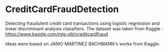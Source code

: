 # CreditCardFraudDetection
Detecting fraudulent credit card transactions using logistic regression and linear discriminant analysis classifiers.
The dataset was taken from Kaggle : https://www.kaggle.com/mlg-ulb/creditcardfraud

Ideas were based on JANIO MARTINEZ BACHMANN's works from Kaggle.
